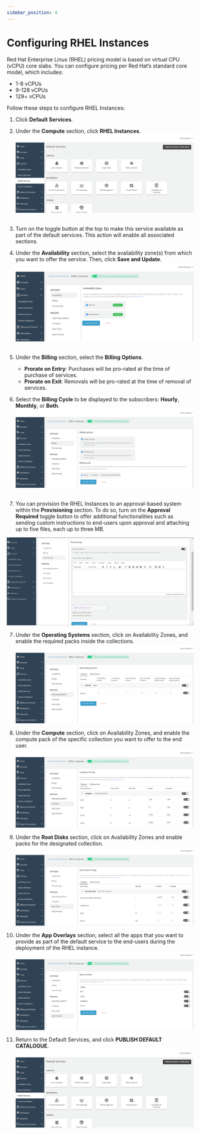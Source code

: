 ```yaml
---
sidebar_position: 4
---
```

# Configuring RHEL Instances

Red Hat Enterprise Linux (RHEL) pricing model is based on virtual CPU (vCPU) core slabs. You can configure pricing per Red Hat’s standard core model, which includes:
- 1-8 vCPUs
- 9-128 vCPUs
- 129+ vCPUs

Follow these steps to configure RHEL Instances:

1. Click **Default Services**.
2. Under the **Compute** section, click **RHEL Instances**.
![Configuring Linux Instances](img/rhel.png) 

4. Turn on the toggle button at the top to make this service available as part of the default services. This action will enable all associated sections.
5. Under the **Availability** section, select the availability zone(s) from which you want to offer the service. Then, click **Save and Update**.
![Configuring Linux Instances](img/rhel1.png) 
5. Under the **Billing** section, select the **Billing Options**.
	- **Prorate on Entry**: Purchases will be pro-rated at the time of purchase of services.
	- **Prorate on Exit**: Removals will be pro-rated at the time of removal of services.
6. Select the **Billing Cycle** to be displayed to the subscribers: **Hourly**, **Monthly**, or **Both**.
![Configuring Linux Instances](img/rhel2.png) 

7. You can provision the RHEL Instances to an approval-based system within the **Provisioning** section. To do so, turn on the **Approval Required** toggle button to offer additional functionalities such as sending custom instructions to end-users upon approval and attaching up to five files, each up to three MB.

![Configuring Linux Instances](img/linux3.png)

7. Under the **Operating Systems** section, click on Availability Zones, and enable the required packs inside the collections.
![Configuring Linux Instances](img/rhel4.png)

8. Under the **Compute** section, click on  Availability Zones, and enable the compute pack of the specific collection you want to offer to the end user.
![Configuring Linux Instances](img/rhel5.png)

9. Under the **Root Disks** section, click on Availability Zones and enable packs for the designated collection.
![Configuring Linux Instances](img/rhel6.png)

10. Under the **App Overlays** section, select all the apps that you want to provide as part of the default service to the end-users during the deployment of the RHEL instance.
![Configuring Linux Instances](img/rhel7.png)

11. Return to the Default Services, and click **PUBLISH DEFAULT CATALOGUE**.
![Configuring Linux Instances](img/rhel.png) 